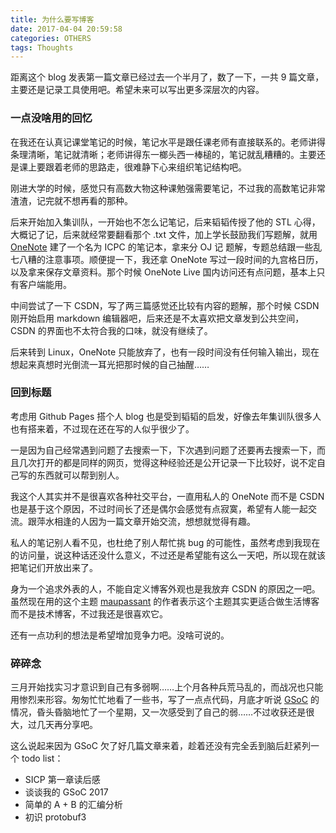 ```yaml
---
title: 为什么要写博客
date: 2017-04-04 20:59:58
categories: OTHERS
tags: Thoughts
---
```


距离这个 blog 发表第一篇文章已经过去一个半月了，数了一下，一共 9 篇文章，主要还是记录工具使用吧。希望未来可以写出更多深层次的内容。
<!--more-->

### 一点没啥用的回忆
在我还在认真记课堂笔记的时候，笔记水平是跟任课老师有直接联系的。老师讲得条理清晰，笔记就清晰；老师讲得东一榔头西一棒槌的，笔记就乱糟糟的。主要还是课上要跟着老师的思路走，很难静下心来组织笔记结构吧。

刚进大学的时候，感觉只有高数大物这种课勉强需要笔记，不过我的高数笔记非常渣渣，记完就不想再看的那种。

后来开始加入集训队，一开始也不怎么记笔记，后来韬韬传授了他的 STL 心得，大概记了记，后来就经常要翻看那个 .txt 文件，加上学长鼓励我们写题解，就用 [OneNote](http://onenote.com/) 建了一个名为 ICPC 的笔记本，拿来分 OJ 记 题解，专题总结跟一些乱七八糟的注意事项。顺便提一下，我还拿 OneNote 写过一段时间的九宫格日历，以及拿来保存文章资料。那个时候 OneNote Live 国内访问还有点问题，基本上只有客户端能用。

中间尝试了一下 CSDN，写了两三篇感觉还比较有内容的题解，那个时候 CSDN 刚开始启用 markdown 编辑器吧，后来还是不太喜欢把文章发到公共空间，CSDN 的界面也不太符合我的口味，就没有继续了。

后来转到 Linux，OneNote 只能放弃了，也有一段时间没有任何输入输出，现在想起来真想时光倒流一耳光把那时候的自己抽醒……
### 回到标题
考虑用 Github Pages 搭个人 blog 也是受到韬韬的启发，好像去年集训队很多人也有搭来着，不过现在还在写的人似乎很少了。

一是因为自己经常遇到问题了去搜索一下，下次遇到问题了还要再去搜索一下，而且几次打开的都是同样的网页，觉得这种经验还是公开记录一下比较好，说不定自己写的东西就可以帮到别人。

我这个人其实并不是很喜欢各种社交平台，一直用私人的 OneNote 而不是 CSDN 也是基于这个原因，不过时间长了还是偶尔会感觉有点寂寞，希望有人能一起交流。跟萍水相逢的人因为一篇文章开始交流，想想就觉得有趣。

私人的笔记别人看不见，也杜绝了别人帮忙挑 bug 的可能性，虽然考虑到我现在的访问量，说这种话还没什么意义，不过还是希望能有这么一天吧，所以现在就该把笔记们开放出来了。

身为一个追求外表的人，不能自定义博客外观也是我放弃 CSDN 的原因之一吧。虽然现在用的这个主题 [maupassant](https://github.com/tufu9441/maupassant-hexo) 的作者表示这个主题其实更适合做生活博客而不是技术博客，不过我还是很喜欢它。

还有一点功利的想法是希望增加竞争力吧。没啥可说的。

### 碎碎念
三月开始找实习才意识到自己有多弱啊……上个月各种兵荒马乱的，而战况也只能用惨烈来形容。匆匆忙忙地看了一些书，写了一点点代码，月底才听说 [GSoC](https://summerofcode.withgoogle.com/) 的情况，昏头昏脑地忙了一个星期，又一次感受到了自己的弱……不过收获还是很大，过几天再分享吧。

这么说起来因为 GSoC 欠了好几篇文章来着，趁着还没有完全丢到脑后赶紧列一个 todo list：
- SICP 第一章读后感
- 谈谈我的 GSoC 2017
- 简单的 A + B 的汇编分析
- 初识 protobuf3